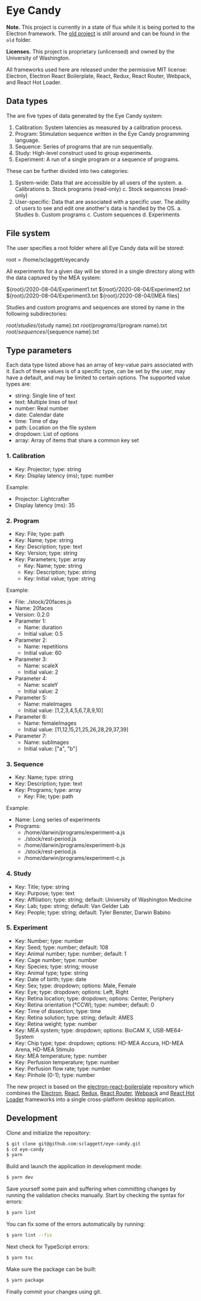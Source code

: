 # Eye Candy

**Note.** This project is currently in a state of flux while it is being ported to the Electron framework. The [old project](old/README.md) is still around and can be found in the `old` folder.

**Licenses.** This project is proprietary (unlicensed) and owned by the University of Washington.

All frameworks used here are released under the permissive MIT license: Electron, Electron React Boilerplate, React, Redux, React Router, Webpack, and React Hot Loader.

## Data types

The are five types of data generated by the Eye Candy system:

1. Calibration: System latencies as measured by a calibration process.
2. Program: Stimulation sequence written in the Eye Candy programming language.
3. Sequence: Series of programs that are run sequentially.
4. Study: High-level construct used to group experiments.
5. Experiment: A run of a single program or a sequence of programs.

These can be further divided into two categories:

1. System-wide: Data that are accessible by all users of the system.
   a. Calibrations
   b. Stock programs (read-only)
   c. Stock sequences (read-only)
2. User-specific: Data that are associated with a specific user. The ability of users to see and edit one another's data is handled by the OS.
   a. Studies
   b. Custom programs
   c. Custom sequences
   d. Experiments

## File system

The user specifies a root folder where all Eye Candy data will be stored:

root = /home/sclaggett/eyecandy

All experiments for a given day will be stored in a single directory along with the data captured by the MEA system:

${root}/2020-08-04/Experiment1.txt
  ${root}/2020-08-04/Experiment2.txt
${root}/2020-08-04/Experiment3.txt
  ${root}/2020-08-04/[MEA files]

Studies and custom programs and sequences are stored by name in the following subdirectories:

${root}/studies/${study name}.txt
${root}/programs/${program name}.txt
${root}/sequences/${sequence name}.txt

## Type parameters

Each data type listed above has an array of key-value pairs associated with it. Each of these values is of a specific type, can be set by the user, may have a default, and may be limited to certain options. The supported value types are:

- string: Single line of text
- text: Multiple lines of text
- number: Real number
- date: Calendar date
- time: Time of day
- path: Location on the file system
- dropdown: List of options
- array: Array of items that share a common key set

### 1. Calibration

- Key: Projector; type: string
- Key: Display latency (ms); type: number

Example:

- Projector: Lightcrafter
- Display latency (ms): 35

### 2. Program

- Key: File; type: path
- Key: Name; type: string
- Key: Description; type: text
- Key: Version; type: string
- Key: Parameters; type: array
  - Key: Name; type: string
  - Key: Description; type: string
  - Key: Initial value; type: string

Example:

- File: ./stock/20faces.js
- Name: 20faces
- Version: 0.2.0
- Parameter 1:
  - Name: duration
  - Initial value: 0.5
- Parameter 2:
  - Name: repetitions
  - Initial value: 60
- Parameter 3:
  - Name: scaleX
  - Initial value: 2
- Parameter 4:
  - Name: scaleY
  - Initial value: 2
- Parameter 5:
  - Name: maleImages
  - Initial value: [1,2,3,4,5,6,7,8,9,10]
- Parameter 6:
  - Name: femaleImages
  - Initial value: [11,12,15,21,25,26,28,29,37,39]
- Parameter 7:
  - Name: subImages
  - Initial value: ["a", "b"]

### 3. Sequence

- Key: Name; type: string
- Key: Description; type: text
- Key: Programs; type: array
  - Key: File; type: path

Example:

- Name: Long series of experiments
- Programs:
  - /home/darwin/programs/experiment-a.js
  - ./stock/rest-period.js
  - /home/darwin/programs/experiment-b.js
  - ./stock/rest-period.js
  - /home/darwin/programs/experiment-c.js

### 4. Study

- Key: Title; type: string
- Key: Purpose; type: text
- Key: Affiliation; type: string; default: University of Washington Medicine
- Key: Lab; type: string; default: Van Gelder Lab
- Key: People; type: string; default: Tyler Benster, Darwin Babino

### 5. Experiment

- Key: Number; type: number
- Key: Seed; type: number; default: 108
- Key: Animal number; type: number; default: 1
- Key: Cage number; type: number
- Key: Species; type: string; mouse
- Key: Animal type; type: string
- Key: Date of birth; type: date
- Key: Sex; type: dropdown; options: Male, Female
- Key: Eye; type: dropdown; options: Left, Right
- Key: Retina location; type: dropdown; options: Center, Periphery
- Key: Retina orientation (°CCW); type: number; default: 0
- Key: Time of dissection; type: time
- Key: Retina solution; type: string; default: AMES
- Key: Retina weight; type: number
- Key: MEA system; type: dropdown; options: BioCAM X, USB-ME64-System
- Key: Chip type; type: dropdown; options: HD-MEA Accura, HD-MEA Arena, HD-MEA Stimulo
- Key: MEA temperature; type: number
- Key: Perfusion temperature; type: number
- Key: Perfusion flow rate; type: number
- Key: Pinhole (0-1); type: number

The new project is based on the [electron-react-boilerplate](https://electron-react-boilerplate.js.org/) repository which combines the [Electron](https://electron.atom.io/), [React](https://facebook.github.io/react/), [Redux](https://github.com/reactjs/redux), [React Router](https://github.com/reactjs/react-router), [Webpack](https://webpack.github.io/docs/) and [React Hot Loader](https://github.com/gaearon/react-hot-loader) frameworks into a single cross-platform desktop application.

## Development

Clone and initialize the repository:

```sh
$ git clone git@github.com:sclaggett/eye-candy.git
$ cd eye-candy
$ yarn
```

Build and launch the application in development mode:

```sh
$ yarn dev
```

Save yourself some pain and suffering when committing changes by running the validation checks manually. Start by checking the syntax for errors:

```sh
$ yarn lint
```

You can fix some of the errors automatically by running:

```sh
$ yarn lint --fix
```

Next check for TypeScript errors:

```sh
$ yarn tsc
```

Make sure the package can be built:

```sh
$ yarn package
```

Finally commit your changes using git.

